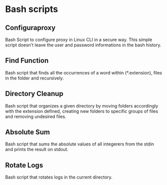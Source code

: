 # Bash scripts

## Configuraproxy

Bash Script to configure proxy in Linux CLI in a secure way. This simple script doesn't leave the user and password informations in the bash history.


## Find Function

Bash script that finds all the occurrences of a word within (*.extension), files in the folder and recursively.

## Directory Cleanup

Bash script that organizes a given directory by moving folders accordingly with the extension defined, creating new folders to specific groups of files and removing undesired files.

## Absolute Sum

Bash script that sums the absolute values of all integerers from the stdin and prints the result on stdout. 

## Rotate Logs

Bash script that rotates logs in the current directory. 
